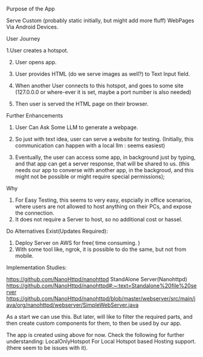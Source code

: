 Purpose of the App

Serve Custom (probably static initially, but might add more fluff) WebPages Via Android Devices.

User Journey

1.User creates a hotspot. 

2. User opens app. 

3. User provides HTML (do we serve images as well?) to Text Input field.

4. When another User connects to this hotspot, and goes to some site
   (127.0.0.0 or where-ever it is set, maybe a port number is also needed)

5. Then user is served the HTML page on their browser. 

Further Enhancements

1. User Can Ask Some LLM to generate a webpage.

2. So just with text idea, user can serve a website for testing.
   (Initially, this communication can happen with a local llm : seems easiest)

3. Eventually, the user can access some app, in background just by typing, and that app can get
   a server response, that will be shared to us. 
   (this needs our app to converse with another app, in the backgroud, and this might not be possible
   	or might require special permissions);

Why

1. For Easy Testing, this seems to very easy, espcially in office scenarios, where users are
not allowed to host anything on their PCs, and expose the connection.
2. It does not require a Server to host, so no additional cost or hassel.

Do Alternatives Exist(Updates Required):

1. Deploy Server on AWS for free( time consuming. )
2. With some tool like, ngrok, it is possible to do the same, but not from mobile.

Implementation Studies:

https://github.com/NanoHttpd/nanohttpd
StandAlone Server(Nanohttpd)
https://github.com/NanoHttpd/nanohttpd#:~:text=Standalone%20file%20server
https://github.com/NanoHttpd/nanohttpd/blob/master/webserver/src/main/java/org/nanohttpd/webserver/SimpleWebServer.java

As a start we can use this. But later, will like to filter the required parts,
and then create custom components for them, to then be used by our app.

The app is created using above for now.
Check the following for further understanding:
LocalOnlyHotspot
For Local Hotspot based Hosting support.(there seem to be issues with it).


